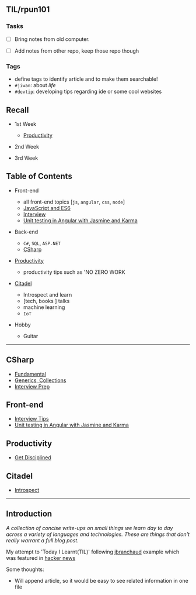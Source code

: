 ## TIL/rpun101




### Tasks ###
+ [ ] Bring notes from old computer.  
+ [ ] Add notes from other repo, keep those repo though  


### Tags ###
+ define tags to identify article and to make them searchable!
+ `#jiwan`: about _life_
+ `#devtip`: developing tips regarding ide or some cool websites




## Recall ##
+ 1st Week
    * [Productivity](#productivity)

+ 2nd Week

+ 3rd Week

## Table of Contents ##


* Front-end
    + all front-end topics [`js`, `angular`, `css`, `node`]
    + [JavaScript and ES6](#es6)
    + [Interview](#front-end)
    + [Unit testing in Angular with Jasmine and Karma](FrontEnd/UnitTest.md)

* Back-end
    + `C#`, `SQL`, `ASP.NET`
    + [CSharp](#csharp)

* [Productivity](#productivity)
    - productivity tips such as 'NO ZERO WORK 

* [Citadel](#citadel)
    + Introspect and learn
    + [tech, books ] talks
    + machine learning
    + `IoT`

* Hobby
    + Guitar


---


## CSharp ##
+ [Fundamental](Csharp/fundamental.md)
+ [Generics, Collections](Csharp/genericsAndCollections.md)
+ [Interview Prep](Csharp/interviewPrep.md)

## Front-end ##
+ [Interview Tips](FrontEnd/Interview.md)
+ [Unit testing in Angular with Jasmine and Karma](FrontEnd/UnitTest.md)

## Productivity ##
- [Get Disciplined](productivity/GetDisciplined.md)

## Citadel ##
- [Introspect](Citadel/introspect.md)


---
## Introduction ##
_A collection of concise write-ups on small things we learn day to day across a
variety of languages and technologies. These are things that don't really
warrant a full blog post._

My attempt to 'Today I Learnt(TIL)' following [jbranchaud](https://github.com/jbranchaud/til) example which was featured in [hacker news](https://news.ycombinator.com/item?id=11068902)  

Some thoughts:  
+ Will append article, so it would be easy to see related information in one file



